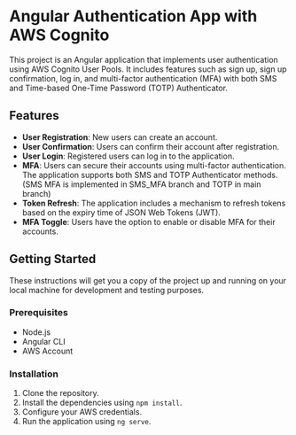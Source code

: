 # Angular Authentication App with AWS Cognito

This project is an Angular application that implements user authentication
using AWS Cognito User Pools. It includes features such as sign up, sign
up confirmation, log in, and multi-factor authentication (MFA) with both
SMS and Time-based One-Time Password (TOTP) Authenticator.

## Features

- **User Registration**: New users can create an account.
- **User Confirmation**: Users can confirm their account after registration.
- **User Login**: Registered users can log in to the application.
- **MFA**: Users can secure their accounts using multi-factor
authentication. The application supports both SMS and TOTP Authenticator
methods.(SMS MFA is implemented in SMS_MFA branch and TOTP in main branch)
- **Token Refresh**: The application includes a mechanism to refresh
tokens based on the expiry time of JSON Web Tokens (JWT).
- **MFA Toggle**: Users have the option to enable or disable MFA for their
accounts.

## Getting Started

These instructions will get you a copy of the project up and running on
your local machine for development and testing purposes.

### Prerequisites

- Node.js
- Angular CLI
- AWS Account

### Installation

1. Clone the repository.
2. Install the dependencies using `npm install`.
3. Configure your AWS credentials.
4. Run the application using `ng serve`.

